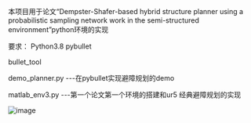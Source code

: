 本项目用于论文“Dempster-Shafer-based hybrid structure planner using a probabilistic sampling network work in the semi-structured environment”python环境的实现

要求：
Python3.8
pybullet

bullet_tool

demo_planner.py ---在pybullet实现避障规划的demo

matlab_env3.py  ---第一个论文第一个环境的搭建和ur5 经典避障规划的实现

![image]([https://github.com/sunnymints/hybrid_structure_planner/blob/9ef99a3933cfaaf525b48403e4bfa4eab4835974/figure/6%20(1).png])



